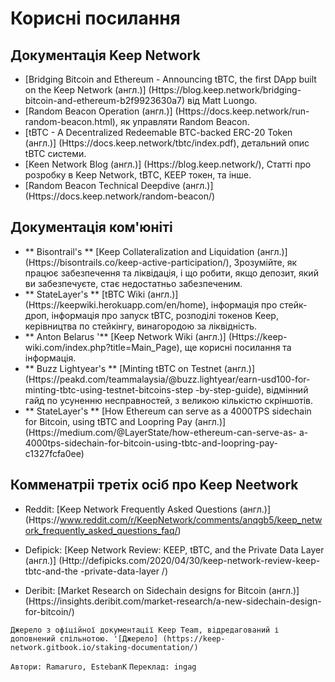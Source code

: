 # Корисні посилання

## Документація Keep Network

- [Bridging Bitcoin and Ethereum - Announcing tBTC, the first DApp built on the Keep Network (англ.)] (Https://blog.keep.network/bridging-bitcoin-and-ethereum-b2f9923630a7) від Matt Luongo.
- [Random Beacon Operation (англ.)] (Https://docs.keep.network/run-random-beacon.html), як управляти Random Beacon.
- [tBTC - A Decentralized Redeemable BTC-backed ERC-20 Token (англ.)] (Https://docs.keep.network/tbtc/index.pdf), детальний опис tBTC системи.
- [Keen Network Blog (англ.)] (Https://blog.keep.network/), Статті про розробку в Keep Network, tBTC, KEEP токен, та інше.
- [Random Beacon Technical Deepdive (англ.)] (Https://docs.keep.network/random-beacon/)



## Документація ком'юніті
- ** Bisontrail's ** [Keep Collateralization and Liquidation (англ.)] (Https://bisontrails.co/keep-active-participation/),
Зрозумійте, як працює забезпечення та ліквідація, і що робити, якщо депозит, який ви забезпечуєте, стає недостатньо забезпеченим.
- ** StateLayer's ** [tBTC Wiki (англ.)] (Https://keepwiki.herokuapp.com/en/home), інформація про стейк-дроп, інформація про запуск tBTC, розподілі токенов Keep, керівництва по стейкінгу, винагородою за ліквідність.
- ** Anton Belarus '** [Keep Network Wiki (англ.)] (Https://keep-wiki.com/index.php?title=Main_Page), ще корисні посилання та інформація.
- ** Buzz Lightyear's ** [Minting tBTC on Testnet (англ.)] (Https://peakd.com/teammalaysia/@buzz.lightyear/earn-usd100-for-minting-tbtc-using-testnet-bitcoins-step -by-step-guide), відмінний гайд по усуненню несправностей, з великою кількістю скріншотів.
- ** StateLayer's ** [How Ethereum can serve as a 4000TPS sidechain for Bitcoin, using tBTC and Loopring Pay (англ.)] (Https://medium.com/@LayerState/how-ethereum-can-serve-as- a-4000tps-sidechain-for-bitcoin-using-tbtc-and-loopring-pay-c1327fcfa0ee)


## Комменатріі третіх осіб про Keep Neetwork

- Reddit: [Keep Network Frequently Asked Questions (англ.)] (Https://www.reddit.com/r/KeepNetwork/comments/anqgb5/keep_network_frequently_asked_questions_faq/)

- Defipick: [Keep Network Review: KEEP, tBTC, and the Private Data Layer (англ.)] (Http://defipicks.com/2020/04/30/keep-network-review-keep-tbtc-and-the -private-data-layer /)

- Deribit: [Market Research on Sidechain designs for Bitcoin (англ.)] (Https://insights.deribit.com/market-research/a-new-sidechain-design-for-bitcoin/)

`Джерело з офіційної документації Keep Team, відредагований і доповнений спільнотою. '[Джерело] (https://keep-network.gitbook.io/staking-documentation/) `

`Автори: Ramaruro, EstebanK`
`Переклад: ingag`
